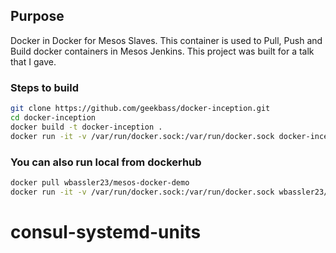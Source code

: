 ## Purpose
Docker in Docker for Mesos Slaves. This container is used to Pull, Push and Build docker containers in Mesos Jenkins. This project was built for a talk that I gave.


### Steps to build
```bash
git clone https://github.com/geekbass/docker-inception.git
cd docker-inception
docker build -t docker-inception .
docker run -it -v /var/run/docker.sock:/var/run/docker.sock docker-inception /bin/bash
```


### You can also run local from dockerhub
```bash
docker pull wbassler23/mesos-docker-demo
docker run -it -v /var/run/docker.sock:/var/run/docker.sock wbassler23/mesos-docker-demo /bin/bash
```
# consul-systemd-units
